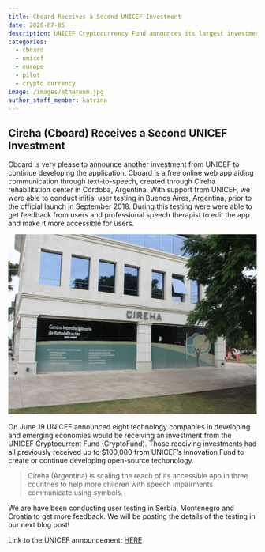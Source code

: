 ```yaml
---
title: Cboard Receives a Second UNICEF Investment 
date: 2020-07-05
description: UNICEF Cryptocurrency Fund announces its largest investment of startups in developing and emerging economies
categories:
  - cboard
  - unicef
  - europe
  - pilot
  - crypto currency 
image: /images/ethereum.jpg
author_staff_member: katrina
---
```

## Cireha (Cboard) Receives a Second UNICEF Investment 

Cboard is very please to announce another investment from UNICEF to continue developing the application. Cboard is a free online web app aiding communication through text-to-speech, created through Cireha rehabilitation center in Córdoba, Argentina. With support from UNICEF, we were able to conduct initial user testing in Buenos Aires, Argentina, prior to the official launch in September 2018. During this testing were were able to get feedback from users and professional speech therapist to edit the app and make it more accessible for users. 

![CIREHA-Center](/images/cireha12.jpg)

On June 19 UNICEF announced eight technology companies in developing and emerging economies would be receiving an investment from the UNICEF Cryptocurrent Fund (CryptoFund). Those receiving investments had all previously received up to $100,000 from UNICEF’s Innovation Fund to create or continue developing open-source techonology. 

> Cireha (Argentina) is scaling the reach of its accessible app in three countries to help more children with speech impairments communicate using symbols.

We are have been conducting user testing in Serbia, Montenegro and Croatia to get more feedback. We will be posting the details of the testing in our next blog post! 

Link to the UNICEF announcement: [HERE](https://www.unicef.org/press-releases/unicef-cryptocurrency-fund-announces-its-largest-investment-startups-developing-and)